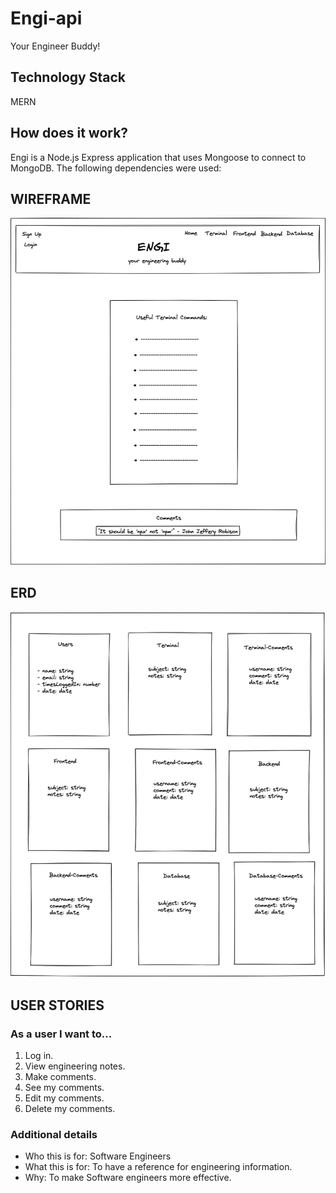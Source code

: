 # Engi-api
Your Engineer Buddy!

<!-- ## Purpose of this application -->

## Technology Stack
MERN

## How does it work?
Engi is a Node.js Express application that uses Mongoose to connect to MongoDB.  The following dependencies were used:


<!-- ## Screenshots
### Front Page
![Front Page](./img/)
### Log In
![Log In](./img/)
### 
![](./img/) -->

## WIREFRAME
![Wireframe](./img/engi-wireframe.png)

## ERD
![ERD](./img/engi-erd.png)

## USER STORIES
### As a user I want to...
1. Log in.
2. View engineering notes.
3. Make comments.
4. See my comments.
5. Edit my comments.
6. Delete my comments.

### Additional details
- Who this is for: Software Engineers
- What this is for: To have a reference for engineering information.
- Why: To make Software engineers more effective.

<!-- ## Code Snippets -->
